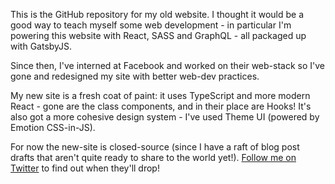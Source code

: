 This is the GitHub repository for my old website. I thought it would be a good way to teach myself some web development - in particular I'm powering this website with React, SASS and GraphQL - all packaged up with GatsbyJS.

Since then, I've interned at Facebook and worked on their web-stack so I've gone and redesigned my site with better web-dev practices.

My new site is a fresh coat of paint: it uses TypeScript and more modern React - gone are the class components, and in their place are Hooks! It's also got a more cohesive design system - I've used Theme UI (powered by Emotion CSS-in-JS).

For now the new-site is closed-source (since I have a raft of blog post drafts that aren't quite ready to share to the world yet!). [Follow me on Twitter](https://twitter.com/mukulrathi_) to find out when they'll drop!

